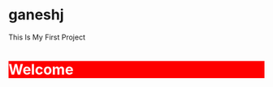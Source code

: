 # ganeshj
This Is My First Project
<style>#ganesh{ background:#f00; color:#fff; font-weight:bold; }</style>
<div id="ganesh"><h1>Welcome</h1></h1></div>
